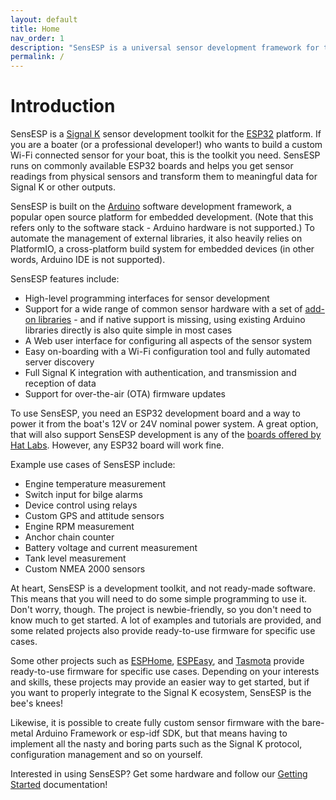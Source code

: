```yaml
---
layout: default
title: Home
nav_order: 1
description: "SensESP is a universal sensor development framework for the ESP32 platform."
permalink: /
---
```

# Introduction

SensESP is a [Signal K](https://signalk.org) sensor development toolkit for the [ESP32](https://en.wikipedia.org/wiki/ESP32) platform.
If you are a boater (or a professional developer!) who wants to build a custom Wi-Fi connected sensor for your boat, this is the toolkit you need.
SensESP runs on commonly available ESP32 boards and helps you get sensor readings from physical sensors and transform them to meaningful data for Signal K or other outputs.

SensESP is built on the [Arduino](https://github.com/espressif/arduino-esp32) software development framework, a popular open source platform for embedded development.
(Note that this refers only to the software stack - Arduino hardware is not supported.)
To automate the management of external libraries, it also heavily relies on PlatformIO, a cross-platform build system for embedded devices (in other words, Arduino IDE is not supported).

SensESP features include:

* High-level programming interfaces for sensor development
* Support for a wide range of common sensor hardware with a set of [add-on libraries](pages/additional_resources/) - and if native support is missing, using existing Arduino libraries directly is also quite simple in most cases
* A Web user interface for configuring all aspects of the sensor system
* Easy on-boarding with a Wi-Fi configuration tool and fully automated server discovery
* Full Signal K integration with authentication, and transmission and reception of data
* Support for over-the-air (OTA) firmware updates


To use SensESP, you need an ESP32 development board and a way to power it from the boat's 12V or 24V nominal power system.
A great option, that will also support SensESP development is any of the [boards offered by Hat Labs](https://shop.hatlabs.fi/collections/sh-esp32-devices). However, any ESP32 board will work fine.

Example use cases of SensESP include:

* Engine temperature measurement
* Switch input for bilge alarms
* Device control using relays
* Custom GPS and attitude sensors
* Engine RPM measurement
* Anchor chain counter
* Battery voltage and current measurement
* Tank level measurement
* Custom NMEA 2000 sensors

At heart, SensESP is a development toolkit, and not ready-made software.
This means that you will need to do some simple programming to use it.
Don't worry, though.
The project is newbie-friendly, so you don't need to know much to get started.
A lot of examples and tutorials are provided, and some related projects also provide ready-to-use firmware for specific use cases.

Some other projects such as [ESPHome](https://esphome.io/), [ESPEasy](https://github.com/letscontrolit/ESPEasy), and [Tasmota](https://tasmota.github.io/docs/) provide ready-to-use firmware for specific use cases.
Depending on your interests and skills, these projects may provide an easier way to get started, but if you want to properly integrate to the Signal K ecosystem, SensESP is the bee's knees!

Likewise, it is possible to create fully custom sensor firmware with the bare-metal Arduino Framework or esp-idf SDK, but that means having to implement all the nasty and boring parts such as the Signal K protocol, configuration management and so on yourself.

Interested in using SensESP? Get some hardware and follow our [Getting Started](pages/getting_started/) documentation!
